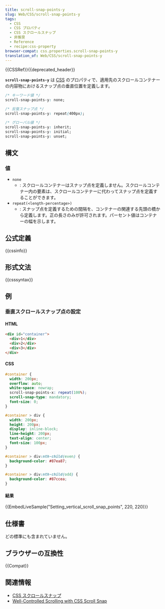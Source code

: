 ```yaml
---
title: scroll-snap-points-y
slug: Web/CSS/scroll-snap-points-y
tags:
  - CSS
  - CSS プロパティ
  - CSS スクロールスナップ
  - 非推奨
  - Reference
  - recipe:css-property
browser-compat: css.properties.scroll-snap-points-y
translation_of: Web/CSS/scroll-snap-points-y
---
```

{{CSSRef}}{{deprecated_header}}

**`scroll-snap-points-y`** は [CSS](/ja/docs/Web/CSS) のプロパティで、適用先のスクロールコンテナーの内容物におけるスナップ点の垂直位置を定義します。

```css
/* キーワード値 */
scroll-snap-points-y: none;

/* 反復スナップ点 */
scroll-snap-points-y: repeat(400px);

/* グローバル値 */
scroll-snap-points-y: inherit;
scroll-snap-points-y: initial;
scroll-snap-points-y: unset;
```

## 構文

### 値

- `none`
  - : スクロールコンテナーはスナップ点を定義しません。スクロールコンテナー内の要素は、スクロールコンテナーに代わってスナップ点を定義することができます。
- `repeat(<length-percentage>)`
  - : スナップ点を定義するための間隔を、コンテナーの関連する先頭の橋から定義します。正の長さのみが許可されます。パーセント値はコンテナーの幅を示します。

## 公式定義

{{cssinfo}}

## 形式文法

{{csssyntax}}

## 例

<h3 id="Setting_vertical_scroll_snap_points">垂直スクロールスナップ点の設定</h3>

#### HTML

```html
<div id="container">
  <div>1</div>
  <div>2</div>
  <div>3</div>
</div>
```

#### CSS

```css
#container {
  width: 200px;
  overflow: auto;
  white-space: nowrap;
  scroll-snap-points-x: repeat(100%);
  scroll-snap-type: mandatory;
  font-size: 0;
}

#container > div {
  width: 200px;
  height: 200px;
  display: inline-block;
  line-height: 200px;
  text-align: center;
  font-size: 100px;
}

#container > div:nth-child(even) {
  background-color: #87ea87;
}

#container > div:nth-child(odd) {
  background-color: #87ccea;
}
```

#### 結果

{{EmbedLiveSample("Setting_vertical_scroll_snap_points", 220, 220)}}

## 仕様書

どの標準にも含まれていません。

## ブラウザーの互換性

{{Compat}}

## 関連情報

- [CSS スクロールスナップ](/ja/docs/Web/CSS/CSS_Scroll_Snap)
- [Well-Controlled Scrolling with CSS Scroll Snap](https://web.dev/css-scroll-snap/)
